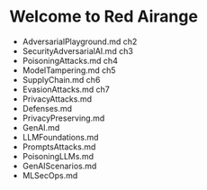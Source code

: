 # Welcome to Red Airange

* AdversarialPlayground.md ch2
* SecurityAdversarialAI.md ch3
* PoisoningAttacks.md ch4
* ModelTampering.md ch5
* SupplyChain.md ch6
* EvasionAttacks.md ch7
* PrivacyAttacks.md
* Defenses.md
* PrivacyPreserving.md
* GenAI.md
* LLMFoundations.md
* PromptsAttacks.md
* PoisoningLLMs.md
* GenAIScenarios.md
* MLSecOps.md



